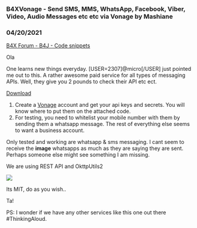 ### B4XVonage - Send SMS, MMS, WhatsApp, Facebook, Viber, Video, Audio Messages etc etc via Vonage by Mashiane
### 04/20/2021
[B4X Forum - B4J - Code snippets](https://www.b4x.com/android/forum/threads/129928/)

Ola  
  
One learns new things everyday. [USER=2307]@micro[/USER] just pointed me out to this. A rather awesome paid service for all types of messaging APIs. Well, they give you 2 pounds to check their API etc ect.   
  
[Download](https://github.com/Mashiane/B4XVonage)  
  
1. Create a [Vonage](https://www.vonage.com/) account and get your api keys and secrets. You will know where to put them on the attached code.  
2. For testing, you need to whitelist your mobile number with them by sending them a whatsapp message. The rest of everything else seems to want a business account.  
  
Only tested and working are whatsapp & sms messaging. I cant seem to receive the **image** whatsapps as much as they are saying they are sent. Perhaps someone else might see something I am missing.  
  
We are using REST API and OkttpUtils2  
  
 ![](https://www.b4x.com/android/forum/attachments/112005)  
  
Its MIT, do as you wish..  
  
Ta!  
  
PS: I wonder if we have any other services like this one out there #ThinkingAloud.